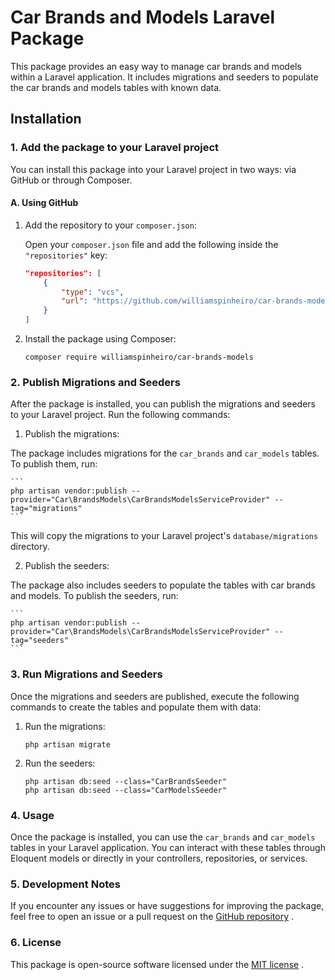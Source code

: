 # Car Brands and Models Laravel Package

This package provides an easy way to manage car brands and models within a Laravel application. It includes migrations and seeders to populate the car brands and models tables with known data.

## Installation

### 1. Add the package to your Laravel project

You can install this package into your Laravel project in two ways: via GitHub or through Composer.

#### A. Using GitHub

1. Add the repository to your `composer.json`:

   Open your `composer.json` file and add the following inside the `"repositories"` key:

   ```json
   "repositories": [
       {
           "type": "vcs",
           "url": "https://github.com/williamspinheiro/car-brands-models"
       }
   ]
   ```

2. Install the package using Composer:

    ```
    composer require williamspinheiro/car-brands-models
    ```

### 2. Publish Migrations and Seeders

After the package is installed, you can publish the migrations and seeders to your Laravel project. Run the following commands:

1. Publish the migrations:

The package includes migrations for the `car_brands` and `car_models` tables. To publish them, run:

    ```
    php artisan vendor:publish --provider="Car\BrandsModels\CarBrandsModelsServiceProvider" --tag="migrations"
    ```

This will copy the migrations to your Laravel project's `database/migrations` directory.

2. Publish the seeders:

The package also includes seeders to populate the tables with car brands and models. To publish the seeders, run:

    ```
    php artisan vendor:publish --provider="Car\BrandsModels\CarBrandsModelsServiceProvider" --tag="seeders"
    ```

### 3. Run Migrations and Seeders

Once the migrations and seeders are published, execute the following commands to create the tables and populate them with data:

1. Run the migrations:

    ```
    php artisan migrate
    ```

2. Run the seeders:

    ```
    php artisan db:seed --class="CarBrandsSeeder"
    php artisan db:seed --class="CarModelsSeeder"
    ```

### 4. Usage

Once the package is installed, you can use the `car_brands` and `car_models` tables in your Laravel application. You can interact with these tables through Eloquent models or directly in your controllers, repositories, or services.

### 5. Development Notes

If you encounter any issues or have suggestions for improving the package, feel free to open an issue or a pull request on the [GitHub repository](https://github.com/williamspinheiro/car-brands-models)
.

### 6. License

This package is open-source software licensed under the [MIT license](https://opensource.org/licenses/MIT)
.
